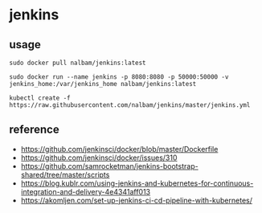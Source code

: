 # jenkins

## usage
```
sudo docker pull nalbam/jenkins:latest

sudo docker run --name jenkins -p 8080:8080 -p 50000:50000 -v jenkins_home:/var/jenkins_home nalbam/jenkins:latest

kubectl create -f https://raw.githubusercontent.com/nalbam/jenkins/master/jenkins.yml
```

## reference
 * https://github.com/jenkinsci/docker/blob/master/Dockerfile
 * https://github.com/jenkinsci/docker/issues/310
 * https://github.com/samrocketman/jenkins-bootstrap-shared/tree/master/scripts
 * https://blog.kublr.com/using-jenkins-and-kubernetes-for-continuous-integration-and-delivery-4e4341aff013
 * https://akomljen.com/set-up-jenkins-ci-cd-pipeline-with-kubernetes/
